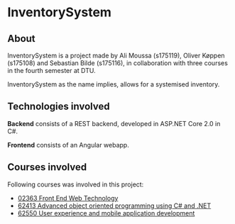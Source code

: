 # InventorySystem

## About
InventorySystem is a project made by Ali Moussa (s175119), Oliver Køppen (s175108) and Sebastian Bilde (s175116), in collaboration with three courses in the fourth semester at DTU.

InventorySystem as the name implies, allows for a systemised inventory.


## Technologies involved
**Backend** consists of a REST backend, developed in ASP.NET Core 2.0 in C#.

**Frontend** consists of an Angular webapp.

## Courses involved
Following courses was involved in this project:
* [02363 Front End Web Technology](https://kurser.dtu.dk/course/02363)
* [62413 Advanced object oriented programming using C# and .NET](https://kurser.dtu.dk/course/62413)
* [62550 User experience and mobile application development](https://kurser.dtu.dk/course/62550)
